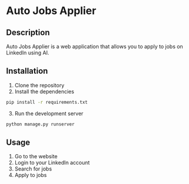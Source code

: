 # Auto Jobs Applier

## Description
Auto Jobs Applier is a web application that allows you to apply to jobs on LinkedIn using AI.

## Installation

1. Clone the repository
2. Install the dependencies

```bash
pip install -r requirements.txt
```

3. Run the development server

```bash
python manage.py runserver
```

## Usage

1. Go to the website
2. Login to your LinkedIn account
3. Search for jobs
4. Apply to jobs
